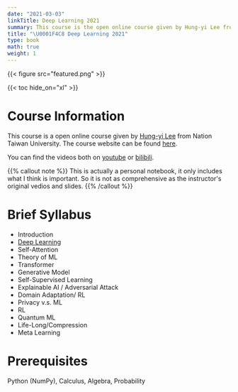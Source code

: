 ```yaml
---
date: "2021-03-03"
linkTitle: Deep Learning 2021
summary: This course is the open online course given by Hung-yi Lee from Nation Taiwan University in Spring, 2021.
title: "\U0001F4C8 Deep Learning 2021"
type: book
math: true
weight: 1
---
```


{{< figure src="featured.png" >}}

{{< toc hide_on="xl" >}}

# Course Information

This course is a open online course given by [Hung-yi Lee](https://speech.ee.ntu.edu.tw/~hylee/index.html) from Nation Taiwan University. The course website can be found [here](https://speech.ee.ntu.edu.tw/~hylee/ml/2021-spring.html). 

You can find the videos both on [youtube](https://www.youtube.com/playlist?list=PLJV_el3uVTsMhtt7_Y6sgTHGHp1Vb2P2J) or [bilibili](https://www.bilibili.com/video/BV11K4y1S7AD).

{{% callout note %}}
This is actually a personal notebook, it only includes what I think is important. So it is not as comprehensive as the instructor's original vedios and slides.
{{% /callout %}}

# Brief Syllabus

- Introduction
- [Deep Learning](https://nickzhy.com/courses/deep-learning/lec2/)
- Self-Attention
- Theory of ML
- Transformer
- Generative Model
- Self-Supervised Learning
- Explainable AI / Adversarial Attack
- Domain Adaptation/ RL
- Privacy v.s. ML 
- RL
- Quantum ML
- Life-Long/Compression
- Meta Learning

# Prerequisites

Python (NumPy), Calculus, Algebra, Probability

